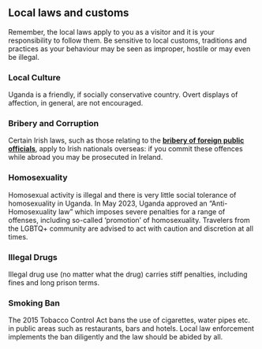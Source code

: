 ## Local laws and customs

Remember, the local laws apply to you as a visitor and it is your responsibility to follow them. Be sensitive to local customs, traditions and practices as your behaviour may be seen as improper, hostile or may even be illegal.

### **Local Culture**

Uganda is a friendly, if socially conservative country. Overt displays of affection, in general, are not encouraged.

### **Bribery and Corruption**

Certain Irish laws, such as those relating to the [**bribery of foreign public officials**](/716/convention-combating-bribery-foreign-public-officals.pdf), apply to Irish nationals overseas: if you commit these offences while abroad you may be prosecuted in Ireland.

### **Homosexuality**

Homosexual activity is illegal and there is very little social tolerance of homosexuality in Uganda. In May 2023, Uganda approved an “Anti-Homosexuality law” which imposes severe penalties for a range of offenses, including so-called ‘promotion’ of homosexuality. Travelers from the LGBTQ+ community are advised to act with caution and discretion at all times.

### **Illegal Drugs**

Illegal drug use (no matter what the drug) carries stiff penalties, including fines and long prison terms.

### **Smoking Ban**

The 2015 Tobacco Control Act bans the use of cigarettes, water pipes etc. in public areas such as restaurants, bars and hotels. Local law enforcement implements the ban diligently and the law should be abided by all.